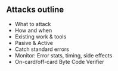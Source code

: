 Attacks outline
---------------
- What to attack
- How and when
- Existing work & tools
- Pasive & Active
- Catch standard errors
- Monitor: Error stats, timing, side effects
- On-card/off-card Byte Code Verifier

